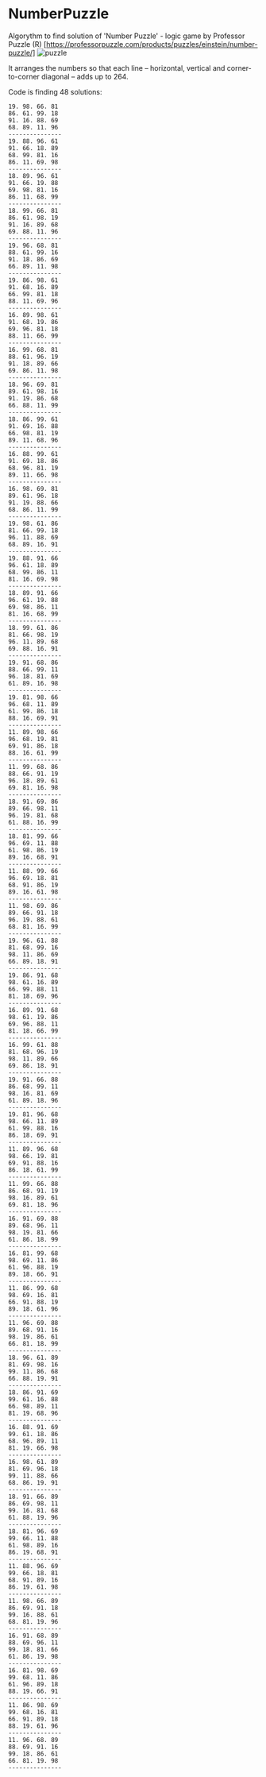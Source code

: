 # NumberPuzzle
Algorythm to find solution of 'Number Puzzle' - logic game by Professor Puzzle (R) [https://professorpuzzle.com/products/puzzles/einstein/number-puzzle/]
![puzzle](https://user-images.githubusercontent.com/6569984/211147053-3c5defdf-7c0b-42fb-83f3-e276e0f9ff12.jpg)

It arranges the numbers so that each line – horizontal, vertical and corner-to-corner diagonal – adds up to 264.

Code is finding 48 solutions:

	19. 98. 66. 81
	86. 61. 99. 18
	91. 16. 88. 69
	68. 89. 11. 96
	---------------
	19. 88. 96. 61
	91. 66. 18. 89
	68. 99. 81. 16
	86. 11. 69. 98
	---------------
	18. 89. 96. 61
	91. 66. 19. 88
	69. 98. 81. 16
	86. 11. 68. 99
	---------------
	18. 99. 66. 81
	86. 61. 98. 19
	91. 16. 89. 68
	69. 88. 11. 96
	---------------
	19. 96. 68. 81
	88. 61. 99. 16
	91. 18. 86. 69
	66. 89. 11. 98
	---------------
	19. 86. 98. 61
	91. 68. 16. 89
	66. 99. 81. 18
	88. 11. 69. 96
	---------------
	16. 89. 98. 61
	91. 68. 19. 86
	69. 96. 81. 18
	88. 11. 66. 99
	---------------
	16. 99. 68. 81
	88. 61. 96. 19
	91. 18. 89. 66
	69. 86. 11. 98
	---------------
	18. 96. 69. 81
	89. 61. 98. 16
	91. 19. 86. 68
	66. 88. 11. 99
	---------------
	18. 86. 99. 61
	91. 69. 16. 88
	66. 98. 81. 19
	89. 11. 68. 96
	---------------
	16. 88. 99. 61
	91. 69. 18. 86
	68. 96. 81. 19
	89. 11. 66. 98
	---------------
	16. 98. 69. 81
	89. 61. 96. 18
	91. 19. 88. 66
	68. 86. 11. 99
	---------------
	19. 98. 61. 86
	81. 66. 99. 18
	96. 11. 88. 69
	68. 89. 16. 91
	---------------
	19. 88. 91. 66
	96. 61. 18. 89
	68. 99. 86. 11
	81. 16. 69. 98
	---------------
	18. 89. 91. 66
	96. 61. 19. 88
	69. 98. 86. 11
	81. 16. 68. 99
	---------------
	18. 99. 61. 86
	81. 66. 98. 19
	96. 11. 89. 68
	69. 88. 16. 91
	---------------
	19. 91. 68. 86
	88. 66. 99. 11
	96. 18. 81. 69
	61. 89. 16. 98
	---------------
	19. 81. 98. 66
	96. 68. 11. 89
	61. 99. 86. 18
	88. 16. 69. 91
	---------------
	11. 89. 98. 66
	96. 68. 19. 81
	69. 91. 86. 18
	88. 16. 61. 99
	---------------
	11. 99. 68. 86
	88. 66. 91. 19
	96. 18. 89. 61
	69. 81. 16. 98
	---------------
	18. 91. 69. 86
	89. 66. 98. 11
	96. 19. 81. 68
	61. 88. 16. 99
	---------------
	18. 81. 99. 66
	96. 69. 11. 88
	61. 98. 86. 19
	89. 16. 68. 91
	---------------
	11. 88. 99. 66
	96. 69. 18. 81
	68. 91. 86. 19
	89. 16. 61. 98
	---------------
	11. 98. 69. 86
	89. 66. 91. 18
	96. 19. 88. 61
	68. 81. 16. 99
	---------------
	19. 96. 61. 88
	81. 68. 99. 16
	98. 11. 86. 69
	66. 89. 18. 91
	---------------
	19. 86. 91. 68
	98. 61. 16. 89
	66. 99. 88. 11
	81. 18. 69. 96
	---------------
	16. 89. 91. 68
	98. 61. 19. 86
	69. 96. 88. 11
	81. 18. 66. 99
	---------------
	16. 99. 61. 88
	81. 68. 96. 19
	98. 11. 89. 66
	69. 86. 18. 91
	---------------
	19. 91. 66. 88
	86. 68. 99. 11
	98. 16. 81. 69
	61. 89. 18. 96
	---------------
	19. 81. 96. 68
	98. 66. 11. 89
	61. 99. 88. 16
	86. 18. 69. 91
	---------------
	11. 89. 96. 68
	98. 66. 19. 81
	69. 91. 88. 16
	86. 18. 61. 99
	---------------
	11. 99. 66. 88
	86. 68. 91. 19
	98. 16. 89. 61
	69. 81. 18. 96
	---------------
	16. 91. 69. 88
	89. 68. 96. 11
	98. 19. 81. 66
	61. 86. 18. 99
	---------------
	16. 81. 99. 68
	98. 69. 11. 86
	61. 96. 88. 19
	89. 18. 66. 91
	---------------
	11. 86. 99. 68
	98. 69. 16. 81
	66. 91. 88. 19
	89. 18. 61. 96
	---------------
	11. 96. 69. 88
	89. 68. 91. 16
	98. 19. 86. 61
	66. 81. 18. 99
	---------------
	18. 96. 61. 89
	81. 69. 98. 16
	99. 11. 86. 68
	66. 88. 19. 91
	---------------
	18. 86. 91. 69
	99. 61. 16. 88
	66. 98. 89. 11
	81. 19. 68. 96
	---------------
	16. 88. 91. 69
	99. 61. 18. 86
	68. 96. 89. 11
	81. 19. 66. 98
	---------------
	16. 98. 61. 89
	81. 69. 96. 18
	99. 11. 88. 66
	68. 86. 19. 91
	---------------
	18. 91. 66. 89
	86. 69. 98. 11
	99. 16. 81. 68
	61. 88. 19. 96
	---------------
	18. 81. 96. 69
	99. 66. 11. 88
	61. 98. 89. 16
	86. 19. 68. 91
	---------------
	11. 88. 96. 69
	99. 66. 18. 81
	68. 91. 89. 16
	86. 19. 61. 98
	---------------
	11. 98. 66. 89
	86. 69. 91. 18
	99. 16. 88. 61
	68. 81. 19. 96
	---------------
	16. 91. 68. 89
	88. 69. 96. 11
	99. 18. 81. 66
	61. 86. 19. 98
	---------------
	16. 81. 98. 69
	99. 68. 11. 86
	61. 96. 89. 18
	88. 19. 66. 91
	---------------
	11. 86. 98. 69
	99. 68. 16. 81
	66. 91. 89. 18
	88. 19. 61. 96
	---------------
	11. 96. 68. 89
	88. 69. 91. 16
	99. 18. 86. 61
	66. 81. 19. 98
	---------------
